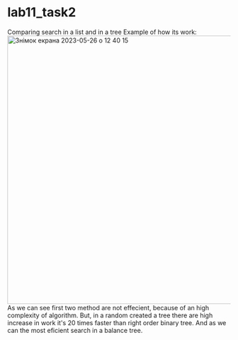 # lab11_task2
Comparing search in a list and in a tree
Example of how its work:
<img width="606" alt="Знімок екрана 2023-05-26 о 12 40 15" src="https://github.com/Vitaliypn/lab11_task2/assets/116552588/207d02c2-0aad-4321-bd18-624eda84d301">
As we can see first two method are not effecient, because of an high complexity of algorithm. But, in a random created a tree there are high increase in work it's 20 times faster than right order binary tree. And as we can the most eficient search in a balance tree.
